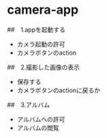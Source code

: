 # camera-app

##　1.appを起動する
- カメラ起動の許可
- カメラボタンのaction
  
##　2.撮影した画像の表示
- 保存する
- カメラボタンのactionに戻るか
  
##　3.アルバム
- アルバムへの許可
- アルバムの閲覧

